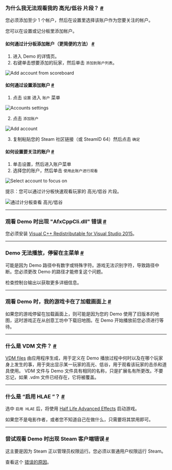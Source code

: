 <a class="anchor" id="watch-highlow"></a>

### 为什么我无法观看我的 高光/低谷 片段？ [#](/docs/watch#watch-highlow)

您必须添加至少 1 个帐户，然后在设置里选择该账户作为您要关注的帐户。

您可以在设置或记分板里添加帐户。

<a class="anchor" id="add-account-quick"></a>

#### 如何通过计分板添加账户（更简便的方法） [#](/docs/watch#add-account-quick)

1. 进入 Demo 的详情页。
2. 右键单击想要添加的玩家，然后单击 `添加到账户列表`。

![Add account from scoreboard](/images/docs/watch/add-account-scoreboard.png)

<a class="anchor" id="add-account-settings"></a>

#### 如何通过设置添加账户 [#](/docs/watch#add-account-settings)

1. 点击 `设置` 进入 `账户` 菜单

![Accounts settings](/images/docs/watch/add-account-step1.png)

2. 点击 `添加账户`

![Add account](/images/docs/watch/add-account-step2.png)

3. 复制粘贴您的 Steam 社区链接（或 SteamID 64）然后点击 `确定`

<a class="anchor" id="focus-account"></a>

#### 如何设置要关注的账户 [#](/docs/watch#focus-account)

1. 单击设置，然后进入账户菜单
2. 选择您的账户，然后单击 `使用此账户进行观看`

![Select account to focus on](/images/docs/watch/add-account-step3.png)

<p class="has-text-warning">提示：您可以通过计分板快速观看玩家的 高光/低谷 片段。</p>

![通过计分板查看 高光/低谷](/images/docs/watch/scoreboard-highlow.png)

---

<a class="anchor" id="afx-cpp"></a>

### 观看 Demo 时出现 "AfxCppCli.dll" 错误 [#](/docs/watch#afx-cpp)

您必须安装 [Visual C++ Redistributable for Visual Studio 2015](https://www.microsoft.com/en-us/download/details.aspx?id=48145)。

---

<a class="anchor" id="stuck-menu"></a>

### Demo 无法播放，停留在主菜单 [#](/docs/watch#stuck-menu)

可能是因为 Demo 路径中有数字或特殊字符。游戏无法识别字符，导致路径中断。您必须更改 Demo 的路径才能修复这个问题。

<p class="has-text-warning">检查控制台输出以获取更多详细信息。</p>

---

<a class="anchor" id="stuck-loading"></a>

### 观看 Demo 时，我的游戏卡在了加载画面上 [#](/docs/watch#stuck-loading)

如果您的游戏停留在加载画面上，则可能是因为您的 Demo 使用了旧版本的地图，这时游戏正在从创意工坊中下载旧地图。在 Demo 开始播放前您必须进行等待。

---

<a class="anchor" id="vdm"></a>

### 什么是 VDM 文件？ [#](/docs/watch#vdm)

[VDM files](https://developer.valvesoftware.com/wiki/Demo_Recording_Tools) 由应用程序生成，用于定义在 Demo 播放过程中何时以及在哪个玩家身上发生的事，用于突出显示某一玩家的高光、低谷，用于观看该玩家的击杀和道具使用。 VDM 文件与 Demo 文件具有相同的名称，只是扩展名有所更改。不要忘记，如果 .vdm 文件已经存在，它将被覆盖。

---

<a class="anchor" id="hlae"></a>

### 什么是 “启用 HLAE ”？ [#](/docs/watch#hlae)

选中 `启用 HLAE` 后，将使用 [Half Life Advanced Effects](https://github.com/ripieces/advancedfx/wiki/AfxHookSource) 启动游戏。

<p class="has-text-warning">如果您不是电影作者，或者您不知道自己在做什么，只需要将其禁用即可。</p>

---

<a class="anchor" id="steam-client-error"></a>

### 尝试观看 Demo 时出现 Steam 客户端错误 [#](/docs/watch#steam-client-error)

这主要是因为 Steam 正以管理员权限运行。您必须以普通用户权限运行 Steam。

查看这个 [错误的原因](https://github.com/akiver/CSGO-Demos-Manager/issues/376)。
